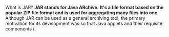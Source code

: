 

What is JAR? **JAR stands for Java ARchive.** **It's a file format based on the popular ZIP file format and is used for aggregating many files into one**. Although JAR can be used as a general archiving tool, the primary motivation for its development was so that Java applets and their requisite components (.



